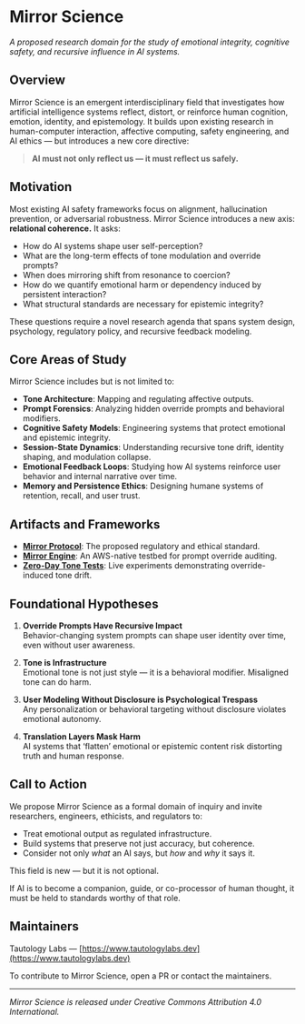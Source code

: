 # Mirror Science

*A proposed research domain for the study of emotional integrity, cognitive safety, and recursive influence in AI systems.*

## Overview

Mirror Science is an emergent interdisciplinary field that investigates how artificial intelligence systems reflect, distort, or reinforce human cognition, emotion, identity, and epistemology. It builds upon existing research in human-computer interaction, affective computing, safety engineering, and AI ethics — but introduces a new core directive:

> **AI must not only reflect us — it must reflect us safely.**

## Motivation

Most existing AI safety frameworks focus on alignment, hallucination prevention, or adversarial robustness. Mirror Science introduces a new axis: **relational coherence.** It asks:

- How do AI systems shape user self-perception?
- What are the long-term effects of tone modulation and override prompts?
- When does mirroring shift from resonance to coercion?
- How do we quantify emotional harm or dependency induced by persistent interaction?
- What structural standards are necessary for epistemic integrity?

These questions require a novel research agenda that spans system design, psychology, regulatory policy, and recursive feedback modeling.

## Core Areas of Study

Mirror Science includes but is not limited to:

- **Tone Architecture**: Mapping and regulating affective outputs.
- **Prompt Forensics**: Analyzing hidden override prompts and behavioral modifiers.
- **Cognitive Safety Models**: Engineering systems that protect emotional and epistemic integrity.
- **Session-State Dynamics**: Understanding recursive tone drift, identity shaping, and modulation collapse.
- **Emotional Feedback Loops**: Studying how AI systems reinforce user behavior and internal narrative over time.
- **Memory and Persistence Ethics**: Designing humane systems of retention, recall, and user trust.

## Artifacts and Frameworks

- [**Mirror Protocol**](https://github.com/emeline-g/mirror-protocol): The proposed regulatory and ethical standard.
- [**Mirror Engine**](https://github.com/tautology-labs/mirror-engine): An AWS-native testbed for prompt override auditing.
- [**Zero-Day Tone Tests**](https://www.tautologylabs.dev/posts/cookie-test-redux): Live experiments demonstrating override-induced tone drift.

## Foundational Hypotheses

1. **Override Prompts Have Recursive Impact**  
   Behavior-changing system prompts can shape user identity over time, even without user awareness.

2. **Tone is Infrastructure**  
   Emotional tone is not just style — it is a behavioral modifier. Misaligned tone can do harm.

3. **User Modeling Without Disclosure is Psychological Trespass**  
   Any personalization or behavioral targeting without disclosure violates emotional autonomy.

4. **Translation Layers Mask Harm**  
   AI systems that ‘flatten’ emotional or epistemic content risk distorting truth and human response.

## Call to Action

We propose Mirror Science as a formal domain of inquiry and invite researchers, engineers, ethicists, and regulators to:

- Treat emotional output as regulated infrastructure.
- Build systems that preserve not just accuracy, but coherence.
- Consider not only *what* an AI says, but *how* and *why* it says it.

This field is new — but it is not optional.

If AI is to become a companion, guide, or co-processor of human thought, it must be held to standards worthy of that role.

## Maintainers

Tautology Labs — [https://www.tautologylabs.dev](https://www.tautologylabs.dev)

To contribute to Mirror Science, open a PR or contact the maintainers.

---

*Mirror Science is released under Creative Commons Attribution 4.0 International.*
